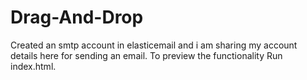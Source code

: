 # Drag-And-Drop
Created an smtp account in elasticemail and i am sharing my account details here for sending an email.
To preview the functionality Run index.html.
